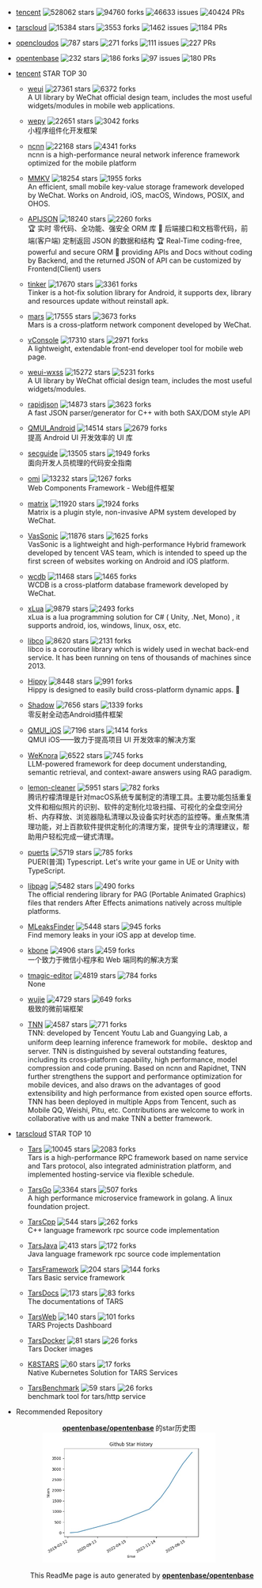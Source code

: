 
+ [tencent](https://github.com/tencent)
![528062 stars](https://img.shields.io/badge/Stars-528062-green)
![94760 forks](https://img.shields.io/badge/Forks-94760-green)
![46633 issues](https://img.shields.io/badge/Issues-46633-green)
![40424 PRs](https://img.shields.io/badge/PRs-40424-green)

+ [tarscloud](https://github.com/tarscloud)
![15384 stars](https://img.shields.io/badge/Stars-15384-green)
![3553 forks](https://img.shields.io/badge/Forks-3553-green)
![1462 issues](https://img.shields.io/badge/Issues-1462-green)
![1184 PRs](https://img.shields.io/badge/PRs-1184-green)

+ [opencloudos](https://github.com/opencloudos)
![787 stars](https://img.shields.io/badge/Stars-787-green)
![271 forks](https://img.shields.io/badge/Forks-271-green)
![111 issues](https://img.shields.io/badge/Issues-111-green)
![227 PRs](https://img.shields.io/badge/PRs-227-green)

+ [opentenbase](https://github.com/opentenbase)
![232 stars](https://img.shields.io/badge/Stars-232-green)
![186 forks](https://img.shields.io/badge/Forks-186-green)
![97 issues](https://img.shields.io/badge/Issues-97-green)
![180 PRs](https://img.shields.io/badge/PRs-180-green)



+ [tencent](https://github.com/tencent) STAR TOP 30
    
    + [weui](https://github.com/tencent/weui) 
    ![27361 stars](https://img.shields.io/badge/Stars-27361-green)
    ![6372 forks](https://img.shields.io/badge/Forks-6372-green)  
    A UI library by WeChat official design team, includes the most useful widgets/modules in mobile web applications.
    
    + [wepy](https://github.com/tencent/wepy) 
    ![22651 stars](https://img.shields.io/badge/Stars-22651-green)
    ![3042 forks](https://img.shields.io/badge/Forks-3042-green)  
    小程序组件化开发框架
    
    + [ncnn](https://github.com/tencent/ncnn) 
    ![22168 stars](https://img.shields.io/badge/Stars-22168-green)
    ![4341 forks](https://img.shields.io/badge/Forks-4341-green)  
    ncnn is a high-performance neural network inference framework optimized for the mobile platform
    
    + [MMKV](https://github.com/tencent/MMKV) 
    ![18254 stars](https://img.shields.io/badge/Stars-18254-green)
    ![1955 forks](https://img.shields.io/badge/Forks-1955-green)  
    An efficient, small mobile key-value storage framework developed by WeChat. Works on Android, iOS, macOS, Windows, POSIX, and OHOS.
    
    + [APIJSON](https://github.com/tencent/APIJSON) 
    ![18240 stars](https://img.shields.io/badge/Stars-18240-green)
    ![2260 forks](https://img.shields.io/badge/Forks-2260-green)  
    🏆 实时 零代码、全功能、强安全 ORM 库 🚀 后端接口和文档零代码，前端(客户端) 定制返回 JSON 的数据和结构 🏆 Real-Time coding-free, powerful and secure ORM 🚀  providing APIs and Docs without coding by Backend, and the returned JSON of API can be customized by Frontend(Client) users
    
    + [tinker](https://github.com/tencent/tinker) 
    ![17670 stars](https://img.shields.io/badge/Stars-17670-green)
    ![3361 forks](https://img.shields.io/badge/Forks-3361-green)  
    Tinker is a hot-fix solution library for Android, it supports dex, library and resources update without reinstall apk.
    
    + [mars](https://github.com/tencent/mars) 
    ![17555 stars](https://img.shields.io/badge/Stars-17555-green)
    ![3673 forks](https://img.shields.io/badge/Forks-3673-green)  
    Mars is a cross-platform network component  developed by WeChat.
    
    + [vConsole](https://github.com/tencent/vConsole) 
    ![17310 stars](https://img.shields.io/badge/Stars-17310-green)
    ![2971 forks](https://img.shields.io/badge/Forks-2971-green)  
    A lightweight, extendable front-end developer tool for mobile web page.
    
    + [weui-wxss](https://github.com/tencent/weui-wxss) 
    ![15272 stars](https://img.shields.io/badge/Stars-15272-green)
    ![5231 forks](https://img.shields.io/badge/Forks-5231-green)  
    A UI library by WeChat official design team, includes the most useful widgets/modules.
    
    + [rapidjson](https://github.com/tencent/rapidjson) 
    ![14873 stars](https://img.shields.io/badge/Stars-14873-green)
    ![3623 forks](https://img.shields.io/badge/Forks-3623-green)  
    A fast JSON parser/generator for C++ with both SAX/DOM style API
    
    + [QMUI_Android](https://github.com/tencent/QMUI_Android) 
    ![14514 stars](https://img.shields.io/badge/Stars-14514-green)
    ![2679 forks](https://img.shields.io/badge/Forks-2679-green)  
    提高 Android UI 开发效率的 UI 库
    
    + [secguide](https://github.com/tencent/secguide) 
    ![13505 stars](https://img.shields.io/badge/Stars-13505-green)
    ![1949 forks](https://img.shields.io/badge/Forks-1949-green)  
    面向开发人员梳理的代码安全指南
    
    + [omi](https://github.com/tencent/omi) 
    ![13232 stars](https://img.shields.io/badge/Stars-13232-green)
    ![1267 forks](https://img.shields.io/badge/Forks-1267-green)  
    Web Components Framework - Web组件框架
    
    + [matrix](https://github.com/tencent/matrix) 
    ![11920 stars](https://img.shields.io/badge/Stars-11920-green)
    ![1924 forks](https://img.shields.io/badge/Forks-1924-green)  
    Matrix is a plugin style, non-invasive APM system developed by WeChat.
    
    + [VasSonic](https://github.com/tencent/VasSonic) 
    ![11876 stars](https://img.shields.io/badge/Stars-11876-green)
    ![1625 forks](https://img.shields.io/badge/Forks-1625-green)  
    VasSonic is a lightweight and high-performance Hybrid framework developed by tencent VAS team, which is intended to speed up the first screen of websites working on Android and iOS platform. 
    
    + [wcdb](https://github.com/tencent/wcdb) 
    ![11468 stars](https://img.shields.io/badge/Stars-11468-green)
    ![1465 forks](https://img.shields.io/badge/Forks-1465-green)  
    WCDB is a cross-platform database framework developed by WeChat.
    
    + [xLua](https://github.com/tencent/xLua) 
    ![9879 stars](https://img.shields.io/badge/Stars-9879-green)
    ![2493 forks](https://img.shields.io/badge/Forks-2493-green)  
    xLua is a lua programming solution for  C# ( Unity, .Net, Mono) , it supports android, ios, windows, linux, osx, etc.
    
    + [libco](https://github.com/tencent/libco) 
    ![8620 stars](https://img.shields.io/badge/Stars-8620-green)
    ![2131 forks](https://img.shields.io/badge/Forks-2131-green)  
    libco is a coroutine library which is widely used in wechat  back-end service. It has been running on tens of thousands of machines since 2013.
    
    + [Hippy](https://github.com/tencent/Hippy) 
    ![8448 stars](https://img.shields.io/badge/Stars-8448-green)
    ![991 forks](https://img.shields.io/badge/Forks-991-green)  
    Hippy is designed to easily build cross-platform dynamic apps. 👏
    
    + [Shadow](https://github.com/tencent/Shadow) 
    ![7656 stars](https://img.shields.io/badge/Stars-7656-green)
    ![1339 forks](https://img.shields.io/badge/Forks-1339-green)  
    零反射全动态Android插件框架
    
    + [QMUI_iOS](https://github.com/tencent/QMUI_iOS) 
    ![7196 stars](https://img.shields.io/badge/Stars-7196-green)
    ![1414 forks](https://img.shields.io/badge/Forks-1414-green)  
    QMUI iOS——致力于提高项目 UI 开发效率的解决方案
    
    + [WeKnora](https://github.com/tencent/WeKnora) 
    ![6522 stars](https://img.shields.io/badge/Stars-6522-green)
    ![745 forks](https://img.shields.io/badge/Forks-745-green)  
    LLM-powered framework for deep document understanding, semantic retrieval, and context-aware answers using RAG paradigm.
    
    + [lemon-cleaner](https://github.com/tencent/lemon-cleaner) 
    ![5951 stars](https://img.shields.io/badge/Stars-5951-green)
    ![782 forks](https://img.shields.io/badge/Forks-782-green)  
    腾讯柠檬清理是针对macOS系统专属制定的清理工具。主要功能包括重复文件和相似照片的识别、软件的定制化垃圾扫描、可视化的全盘空间分析、内存释放、浏览器隐私清理以及设备实时状态的监控等。重点聚焦清理功能，对上百款软件提供定制化的清理方案，提供专业的清理建议，帮助用户轻松完成一键式清理。
    
    + [puerts](https://github.com/tencent/puerts) 
    ![5719 stars](https://img.shields.io/badge/Stars-5719-green)
    ![785 forks](https://img.shields.io/badge/Forks-785-green)  
    PUER(普洱) Typescript. Let's write your game in UE or Unity with TypeScript.
    
    + [libpag](https://github.com/tencent/libpag) 
    ![5482 stars](https://img.shields.io/badge/Stars-5482-green)
    ![490 forks](https://img.shields.io/badge/Forks-490-green)  
    The official rendering library for PAG (Portable Animated Graphics) files that renders After Effects animations natively across multiple platforms.
    
    + [MLeaksFinder](https://github.com/tencent/MLeaksFinder) 
    ![5448 stars](https://img.shields.io/badge/Stars-5448-green)
    ![945 forks](https://img.shields.io/badge/Forks-945-green)  
    Find memory leaks in your iOS app at develop time.
    
    + [kbone](https://github.com/tencent/kbone) 
    ![4906 stars](https://img.shields.io/badge/Stars-4906-green)
    ![459 forks](https://img.shields.io/badge/Forks-459-green)  
    一个致力于微信小程序和 Web 端同构的解决方案
    
    + [tmagic-editor](https://github.com/tencent/tmagic-editor) 
    ![4819 stars](https://img.shields.io/badge/Stars-4819-green)
    ![784 forks](https://img.shields.io/badge/Forks-784-green)  
    None
    
    + [wujie](https://github.com/tencent/wujie) 
    ![4729 stars](https://img.shields.io/badge/Stars-4729-green)
    ![649 forks](https://img.shields.io/badge/Forks-649-green)  
    极致的微前端框架
    
    + [TNN](https://github.com/tencent/TNN) 
    ![4587 stars](https://img.shields.io/badge/Stars-4587-green)
    ![771 forks](https://img.shields.io/badge/Forks-771-green)  
    TNN: developed by Tencent Youtu Lab and Guangying Lab, a uniform deep learning inference framework for mobile、desktop and server. TNN is distinguished by several outstanding features, including its cross-platform capability, high performance, model compression and code pruning. Based on ncnn and Rapidnet, TNN further strengthens the support and performance optimization for mobile devices, and also draws on the advantages of good extensibility and high performance from existed open source efforts. TNN has been deployed in multiple Apps from Tencent, such as Mobile QQ, Weishi, Pitu, etc. Contributions are welcome to work in collaborative with us and make TNN a better framework. 
    

+ [tarscloud](https://github.com/tarscloud) STAR TOP 10
    
    + [Tars](https://github.com/tarscloud/Tars) 
    ![10045 stars](https://img.shields.io/badge/Stars-10045-green)
    ![2083 forks](https://img.shields.io/badge/Forks-2083-green)  
    Tars is a high-performance RPC framework based on name service and Tars protocol, also integrated administration platform, and implemented hosting-service via flexible schedule.
    
    + [TarsGo](https://github.com/tarscloud/TarsGo) 
    ![3364 stars](https://img.shields.io/badge/Stars-3364-green)
    ![507 forks](https://img.shields.io/badge/Forks-507-green)  
    A  high performance microservice  framework  in golang. A linux foundation project.
    
    + [TarsCpp](https://github.com/tarscloud/TarsCpp) 
    ![544 stars](https://img.shields.io/badge/Stars-544-green)
    ![262 forks](https://img.shields.io/badge/Forks-262-green)  
    C++ language framework rpc source code implementation
    
    + [TarsJava](https://github.com/tarscloud/TarsJava) 
    ![413 stars](https://img.shields.io/badge/Stars-413-green)
    ![172 forks](https://img.shields.io/badge/Forks-172-green)  
    Java language framework rpc source code implementation
    
    + [TarsFramework](https://github.com/tarscloud/TarsFramework) 
    ![204 stars](https://img.shields.io/badge/Stars-204-green)
    ![144 forks](https://img.shields.io/badge/Forks-144-green)  
    Tars Basic service framework
    
    + [TarsDocs](https://github.com/tarscloud/TarsDocs) 
    ![173 stars](https://img.shields.io/badge/Stars-173-green)
    ![83 forks](https://img.shields.io/badge/Forks-83-green)  
    The documentations of TARS
    
    + [TarsWeb](https://github.com/tarscloud/TarsWeb) 
    ![140 stars](https://img.shields.io/badge/Stars-140-green)
    ![101 forks](https://img.shields.io/badge/Forks-101-green)  
    TARS Projects Dashboard
    
    + [TarsDocker](https://github.com/tarscloud/TarsDocker) 
    ![81 stars](https://img.shields.io/badge/Stars-81-green)
    ![26 forks](https://img.shields.io/badge/Forks-26-green)  
    Tars Docker  images
    
    + [K8STARS](https://github.com/tarscloud/K8STARS) 
    ![60 stars](https://img.shields.io/badge/Stars-60-green)
    ![17 forks](https://img.shields.io/badge/Forks-17-green)  
    Native Kubernetes  Solution for TARS Services
    
    + [TarsBenchmark](https://github.com/tarscloud/TarsBenchmark) 
    ![59 stars](https://img.shields.io/badge/Stars-59-green)
    ![26 forks](https://img.shields.io/badge/Forks-26-green)  
    benchmark tool for tars/http service
    


+ Recommended Repository  
<p align="center">
      <strong>
        <a href="https://github.com/opentenbase/opentenbase" target="_blank">opentenbase/opentenbase</a>
      </strong>  的star历史图
  <br>
  <img src="https://raw.githubusercontent.com/ButterAndButterfly/GithubTools/master/data/stars_history.jpg" width="350px"></img>    
</p>

<p align="right">
      This ReadMe page is auto generated by 
      <strong>
        <a href="https://github.com/opentenbase/opentenbase" target="_blank">opentenbase/opentenbase</a><br>
      </strong>   
</p>